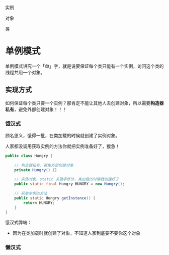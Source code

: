实例

对象

类

# 单例模式

单例模式讲究一个「单」字，就是说要保证每个类只能有一个实例，访问这个类的线程共用一个对象。

## 实现方式

如何保证每个类只要一个实例？那肯定不能让其他人去创建对象，所以需要**构造器私有**，避免外部创建对象！！！

### 饿汉式

顾名思义，饿得一批，在类加载的时候就创建了实例对象。

人家都没调用获取实例的方法你就把实例准备好了，猴急！

```java
public class Hungry {
    
	// 构造器私有，避免外部创建对象
    private Hungry() {}
    
    // 实例对象，static 关键字修饰，类加载的时候就创建好了
    public static final Hungry HUNGRY = new Hungry();
    
    // 获取单例的方法
    public static Hungry getInstance() {
        return HUNGRY;
    }
}
```

饿汉式弊端：

- 因为在类加载时就创建了对象，不知道人家到底要不要你这个对象

### 懒汉式



